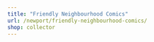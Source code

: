 ```yaml
---
title: "Friendly Neighbourhood Comics"
url: /newport/friendly-neighbourhood-comics/
shop: collector
---
```

